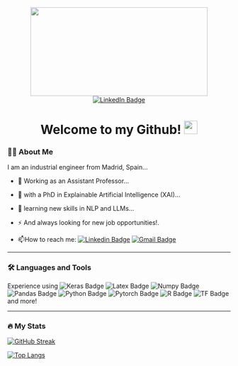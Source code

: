 <div id="header" align="center">
  <img src="https://media.giphy.com/media/RbDKaczqWovIugyJmW/giphy.gif" width="400" height="200"/>
</div>
<div id="badges" align="center">
  <a href="https://www.linkedin.com/in/jaimepizarrosogonzalo/?locale=en_US">
    <img src="https://img.shields.io/badge/LinkedIn-blue?style=for-the-badge&logo=linkedin&logoColor=white" alt="LinkedIn Badge"/>
  <a/>
</div>
<div id="profile-visits" align="center">
  <img src="https://komarev.com/ghpvc/?username=JaiPizGon&style=flat-square&color=blue" alt="" align="center"/>
</div>
<h1 align="center">
  Welcome to my Github! 
  <img src="https://media.giphy.com/media/du3J3cXyzhj75IOgvA/giphy.gif" width="30"/>
</h1>


### :man_technologist: About Me 
I am an industrial engineer from Madrid, Spain...

- :telescope: Working as an Assistant Professor...

- :seedling: with a PhD in Explainable Artificial Intelligence (XAI)...

- 👯 learning new skills in NLP and LLMs...
  
- :zap: And always looking for new job opportunities!.

- :mailbox:How to reach me: [![Linkedin Badge](https://img.shields.io/badge/-LinkedIn-blue?style=for-the-badge&logo=Linkedin&logoColor=white)](https://www.linkedin.com/in/jaimepizarrosogonzalo/?locale=en_US) [![Gmail Badge](https://img.shields.io/badge/Gmail-D14836?style=for-the-badge&logo=gmail&logoColor=white)](mailto:jpizarrosogonzalo@gmail.com) 

---
  
### :hammer_and_wrench: Languages and Tools
Experience using ![Keras Badge](https://img.shields.io/badge/Keras-D00000?style=flat&logo=Keras&logoColor=white) ![Latex Badge](https://img.shields.io/badge/LaTeX-47A141?style=flat&logo=LaTeX&logoColor=white) ![Numpy Badge](https://img.shields.io/badge/Numpy-777BB4?style=flat&logo=numpy&logoColor=white) ![Pandas Badge](https://img.shields.io/badge/Pandas-2C2D72?style=flat&logo=pandas&logoColor=white) ![Python Badge](	https://img.shields.io/badge/Python-FFD43B?style=flat&logo=python&logoColor=blue) ![Pytorch Badge](https://img.shields.io/badge/PyTorch-EE4C2C?style=flat&logo=PyTorch&logoColor=white) ![R Badge](https://img.shields.io/badge/R-276DC3?style=flat&logo=r&logoColor=white) ![TF Badge](https://img.shields.io/badge/TensorFlow-FF6F00?style=flat&logo=TensorFlow&logoColor=white) and more!
  
---

### :fire: My Stats 

[![GitHub Streak](http://github-readme-streak-stats.herokuapp.com?user=JaiPizGon&theme=dark&background=000000)](https://git.io/streak-stats)
  
[![Top Langs](https://github-readme-stats.vercel.app/api/top-langs/?username=JaiPizGon&layout=compact&theme=vision-friendly-dark)](https://github.com/anuraghazra/github-readme-stats)

